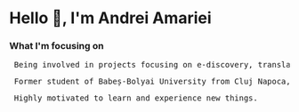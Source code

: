 
<h1> Hello 👋, I'm Andrei Amariei </h1>

<h3> What I'm focusing on </h3>

<pre> Being involved in projects focusing on e-discovery, translations, and analytics. Deliver new functionalities and maintain existing ones around pre-review analytics processing to one of the leading translations technology companies. </pre>

<pre> Former student of Babeș-Bolyai University from Cluj Napoca, holding a bachelor's degree in mathematics and computer science, taking part of a master's degree in databases and currently involved in a role that provides opportunities for high levels of responsibility. </pre>

<pre> Highly motivated to learn and experience new things. </pre>

